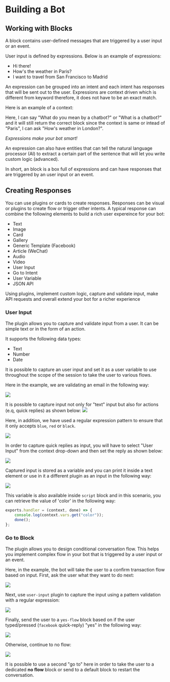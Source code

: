 # Building a Bot

## Working with Blocks

A block contains user-defined messages that are triggered by a user input or an event.

User input is defined by expressions. Below is an example of expressions:

* Hi there!
* How's the weather in Paris?
* I want to travel from San Francisco to Madrid

An expression can be grouped into an intent and each intent has responses that will be sent out to the user.
Expressions are context driven which is different from keyword therefore, it does not have to be an exact match.

Here is an example of a context:

Here, I can say "What do you mean by a chatbot?" or "What is a chatbot?" and it will still return the correct block since the context is same or intead of "Paris", I can ask "How's weather in London?".

_Expressions make your bot smart!_

An expression can also have entities that can tell the natural language processor (AI) to extract a certain part of the sentence that will let you write custom logic (advanced). 


In short, an block is a box full of expressions and can have responses that are triggered by an user input or an event.

## Creating Responses

You can use plugins or cards to create responses. Responses can be visual or plugins to create flow or trigger other intents. A typical response can combine the following elements to build a rich user expereince for your bot:

*  Text
*  Image
*  Card 
*  Gallery
*  Generic Template (Facebook)
*  Article (WeChat)
*  Audio
*  Video
*  User Input
*  Go to Intent
*  User Variable
*  JSON API

Using plugins, implement custom logic, capture and validate input, make API requests and overall extend your bot for a richer experience



### User Input

The plugin allows you to capture and validate input from a user. It can be simple text or in the form of an action.

It supports the following data types:

* Text
* Number
* Date

It is possible to capture an user input and set it as a user variable to use throughout the scope of the session to take the user to various flows.

Here in the example, we are validating an email in the following way:

![](./user-input-email.png)


It is possible to capture input not only  for "text" input but also for actions  (e.q, quick replies) as shown below:
![](./user-input-quick-reply.png)


Here, in addition, we have used a regular expression pattern to ensure that it only accepts `blue`, `red` or `black`.

![](./user-input-reply.png)

In order to capture quick replies as input, you will have to select "User Input" from the context drop-down and then set the reply as shown below:

![](./user-input-quick-reply-dialog.png)


Captured input is stored as a variable and you can print it inside a text element or use in it a different plugin as an input in the following way:

![](./user-input-confirm.png)

This variable is also available inside `script` block and in this scenario, you can retrieve the value of 'color' in the following way:

```javascript
exports.handler = (context, done) => {
    console.log(context.vars.get("color"));
    done();
};
```

### Go to Block

The plugin allows you to design conditional conversation flow. This helps you implement complex flow in your bot that is triggered by a user input or an event.

Here, in the example, the bot will take the user to a confirm transaction flow based on input. First, ask the user what they want to do next:

![](./go-to-input.png)


Next, use `user-input` plugin to capture the input using a pattern validation with a regular expression:

![](./go-to-user-input.png)

Finally, send the user to a `yes-flow` block based on if the user typed/pressed (`facebook` quick-reply) "yes" in the following way:

![](./go-to-flow.png)


Otherwise, continue to no flow:

![](./no-flow.png)


It is possible to use a second "go to" here in order to take the user to a dedicated __no flow__ block or send to a default block to restart the conversation.








